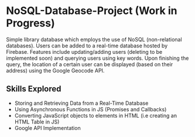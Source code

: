 # NoSQL-Database-Project (Work in Progress)

Simple library database which employs the use of NoSQL (non-relational databases). Users can be added to a real-time database hosted by Firebase. Features include updating/adding users (deleting to be implemented soon) and querying users using key words. Upon finishing the query, the location of a certain user can be displayed (based on their address) using the Google Geocode API.

## Skills Explored

* Storing and Retrieving Data from a Real-Time Database
* Using Asynchronous Functions in JS (Promises and Callbacks)
* Converting JavaScript objects to elements in HTML (i.e creating an HTML Table in JS)
* Google API Implementation
